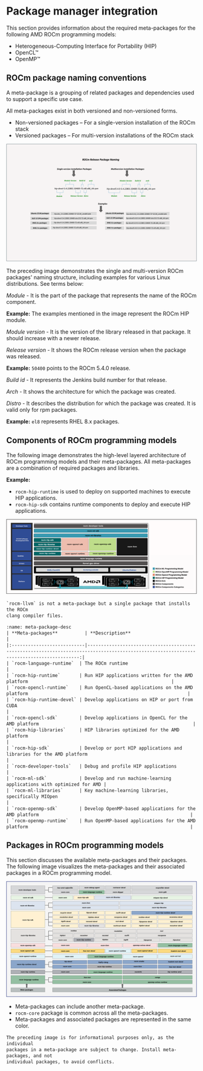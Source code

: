 # Package manager integration

This section provides information about the required meta-packages for the
following AMD ROCm programming models:

* Heterogeneous-Computing Interface for Portability (HIP)
* OpenCL™
* OpenMP™

## ROCm package naming conventions

A meta-package is a grouping of related packages and dependencies used to
support a specific use case.

All meta-packages exist in both versioned and non-versioned forms.

* Non-versioned packages – For a single-version installation of the ROCm stack
* Versioned packages – For multi-version installations of the ROCm stack

![ROCm release package naming](../../data/install/linux/linux002.png "ROCm release package naming")

The preceding image demonstrates the single and multi-version ROCm packages' naming
structure, including examples for various Linux distributions. See terms below:

_Module_ - It is the part of the package that represents the name of the ROCm
component.

**Example:** The examples mentioned in the image represent the ROCm HIP module.

_Module version_ - It is the version of the library released in that package. It
should increase with a newer release.

_Release version_ - It shows the ROCm release version when the package was
released.

**Example:** `50400` points to the ROCm 5.4.0 release.

_Build id_ - It represents the Jenkins build number for that release.

_Arch_ - It shows the architecture for which the package was created.

_Distro_ - It describes the distribution for which the package was created. It is
valid only for rpm packages.

**Example:** `el8` represents RHEL 8.x packages.

## Components of ROCm programming models

The following image demonstrates the high-level layered architecture of ROCm
programming models and their meta-packages. All meta-packages are a combination
of required packages and libraries.

**Example:**

* `rocm-hip-runtime` is used to deploy on supported machines to execute HIP
  applications.
* `rocm-hip-sdk` contains runtime components to deploy and execute HIP
  applications.

![ROCm meta packages](../../data/install/linux/linux003.png "ROCm meta packages")

```{note}
`rocm-llvm` is not a meta-package but a single package that installs the ROCm
clang compiler files.
```

```{table} Meta-packages and Their Descriptions
:name: meta-package-desc
| **Meta-packages**          | **Description**                                                                                                                           |
|:---------------------------|-----------------------------------------------------------------------------------------------------------------------------------------:|
| `rocm-language-runtime`  | The ROCm runtime                                                                                                                 |
| `rocm-hip-runtime`       | Run HIP applications written for the AMD platform                                                     |
| `rocm-opencl-runtime`    | Run OpenCL-based applications on the AMD platform                                                           |
| `rocm-hip-runtime-devel` | Develop applications on HIP or port from CUDA                                                                   |
| `rocm-opencl-sdk`        | Develop applications in OpenCL for the AMD platform                                                         |
| `rocm-hip-libraries`     | HIP libraries optimized for the AMD platform                                                                                        |
| `rocm-hip-sdk`           | Develop or port HIP applications and libraries for the AMD platform                                        |
| `rocm-developer-tools`   | Debug and profile HIP applications                                                                    |
| `rocm-ml-sdk`            | Develop and run machine-learning applications with optimized for AMD |
| `rocm-ml-libraries`      | Key machine-learning libraries, specifically MIOpen                                                                 |
| `rocm-openmp-sdk`        | Develop OpenMP-based applications for the AMD platform                                                        |
| `rocm-openmp-runtime`    | Run OpenMP-based applications for the AMD platform                                                            |
```

## Packages in ROCm programming models

This section discusses the available meta-packages and their packages. The
following image visualizes the meta-packages and their associated packages in a
ROCm programming model.

![Associated packages](../../data/install/linux/linux004.png "Associated packages")

* Meta-packages can include another meta-package.
* `rocm-core` package is common across all the meta-packages.
* Meta-packages and associated packages are represented in the same color.

```{note}
The preceding image is for informational purposes only, as the individual
packages in a meta-package are subject to change. Install meta-packages, and not
individual packages, to avoid conflicts.
```
